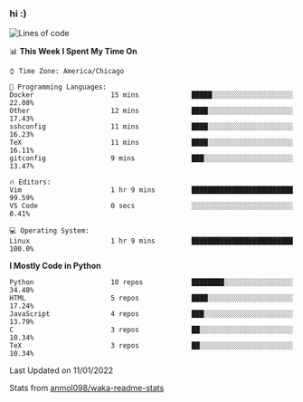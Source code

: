 ### hi :)

<!--START_SECTION:waka-->
![Lines of code](https://img.shields.io/badge/From%20Hello%20World%20I%27ve%20Written-557%20Thousand%20lines%20of%20code-blue)

📊 **This Week I Spent My Time On** 

```text
⌚︎ Time Zone: America/Chicago

💬 Programming Languages: 
Docker                   15 mins             █████░░░░░░░░░░░░░░░░░░░░   22.08% 
Other                    12 mins             ████░░░░░░░░░░░░░░░░░░░░░   17.43% 
sshconfig                11 mins             ████░░░░░░░░░░░░░░░░░░░░░   16.23% 
TeX                      11 mins             ████░░░░░░░░░░░░░░░░░░░░░   16.11% 
gitconfig                9 mins              ███░░░░░░░░░░░░░░░░░░░░░░   13.47%

🔥 Editors: 
Vim                      1 hr 9 mins         █████████████████████████   99.59% 
VS Code                  0 secs              ░░░░░░░░░░░░░░░░░░░░░░░░░   0.41%

💻 Operating System: 
Linux                    1 hr 9 mins         █████████████████████████   100.0%

```

**I Mostly Code in Python** 

```text
Python                   10 repos            ████████░░░░░░░░░░░░░░░░░   34.48% 
HTML                     5 repos             ████░░░░░░░░░░░░░░░░░░░░░   17.24% 
JavaScript               4 repos             ███░░░░░░░░░░░░░░░░░░░░░░   13.79% 
C                        3 repos             ██░░░░░░░░░░░░░░░░░░░░░░░   10.34% 
TeX                      3 repos             ██░░░░░░░░░░░░░░░░░░░░░░░   10.34%

```



 Last Updated on 11/01/2022
<!--END_SECTION:waka-->

Stats from [anmol098/waka-readme-stats](https://github.com/anmol098/waka-readme-stats)